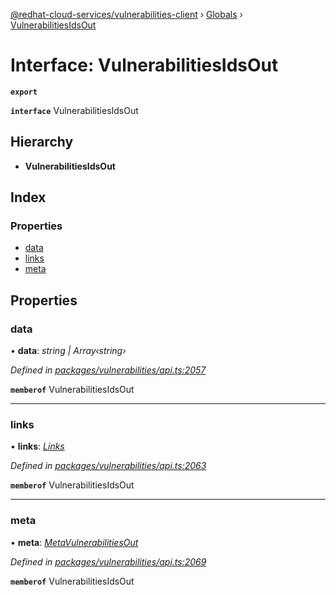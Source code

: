 [@redhat-cloud-services/vulnerabilities-client](../README.md) › [Globals](../globals.md) › [VulnerabilitiesIdsOut](vulnerabilitiesidsout.md)

# Interface: VulnerabilitiesIdsOut

**`export`** 

**`interface`** VulnerabilitiesIdsOut

## Hierarchy

* **VulnerabilitiesIdsOut**

## Index

### Properties

* [data](vulnerabilitiesidsout.md#data)
* [links](vulnerabilitiesidsout.md#links)
* [meta](vulnerabilitiesidsout.md#meta)

## Properties

###  data

• **data**: *string | Array‹string›*

*Defined in [packages/vulnerabilities/api.ts:2057](https://github.com/RedHatInsights/javascript-clients/blob/master/packages/vulnerabilities/api.ts#L2057)*

**`memberof`** VulnerabilitiesIdsOut

___

###  links

• **links**: *[Links](links.md)*

*Defined in [packages/vulnerabilities/api.ts:2063](https://github.com/RedHatInsights/javascript-clients/blob/master/packages/vulnerabilities/api.ts#L2063)*

**`memberof`** VulnerabilitiesIdsOut

___

###  meta

• **meta**: *[MetaVulnerabilitiesOut](metavulnerabilitiesout.md)*

*Defined in [packages/vulnerabilities/api.ts:2069](https://github.com/RedHatInsights/javascript-clients/blob/master/packages/vulnerabilities/api.ts#L2069)*

**`memberof`** VulnerabilitiesIdsOut
